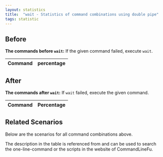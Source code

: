 ```yaml
---
layout: statistics
title:  "wait - Statistics of command combinations using double pipe"
tags: statistic
---
```


## Before

__The commands before `wait`:__ If the given command failed, execute `wait`.

| Command | percentage |
|--------|--------|



## After

__The commands after `wait`:__ If `wait` failed, execute the given command.

| Command | Percentage | 
|-------|--------|



## Related Scenarios

Below are the scenarios for all command combinations above.

The description in the table is referenced from and can be used to search the one-line-command or the scripts in the website of CommandLineFu.




